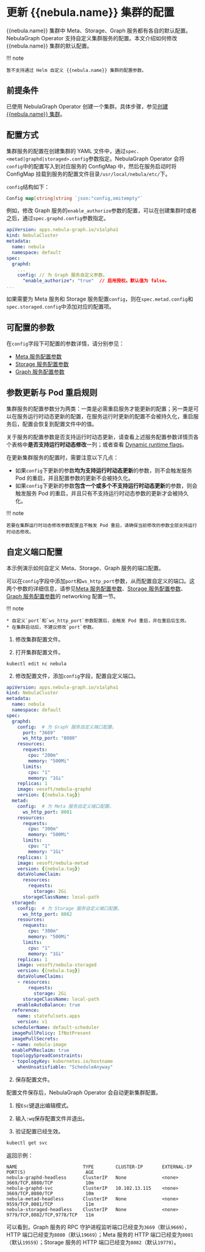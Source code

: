 # 更新 {{nebula.name}} 集群的配置

 {{nebula.name}} 集群中 Meta、Storage、Graph 服务都有各自的默认配置。NebulaGraph Operator 支持自定义集群服务的配置。本文介绍如何修改 {{nebula.name}} 集群的默认配置。

!!! note

    暂不支持通过 Helm 自定义 {{nebula.name}} 集群的配置参数。

## 前提条件

已使用 NebulaGraph Operator 创建一个集群。具体步骤，参见[创建 {{nebula.name}} 集群](4.1.installation/4.1.1.cluster-install.md)。

## 配置方式

集群服务的配置在创建集群的 YAML 文件中，通过`spec.<metad|graphd|storaged>.config`参数指定。NebulaGraph Operator 会将`config`中的配置写入到对应服务的 ConfigMap 中，然后在服务启动时将 ConfigMap 挂载到服务的配置文件目录`/usr/local/nebula/etc/`下。

`config`结构如下：

```go
Config map[string]string `json:"config,omitempty"`
```

例如，修改 Graph 服务的`enable_authorize`参数的配置，可以在创建集群时或者之后，通过`spec.graphd.config`参数指定。

```yaml
apiVersion: apps.nebula-graph.io/v1alpha1
kind: NebulaCluster
metadata:
  name: nebula
  namespace: default
spec:
  graphd:
    ...
    config: // 为 Graph 服务自定义参数。
      "enable_authorize": "true"  // 启用授权。默认值为 false。
...
```

如果需要为 Meta 服务和 Storage 服务配置`config`，则在`spec.metad.config`和`spec.storaged.config`中添加对应的配置项。

## 可配置的参数

在`config`字段下可配置的参数详情，请分别参见：

- [Meta 服务配置参数](../../5.configurations-and-logs/1.configurations/2.meta-config.md)
- [Storage 服务配置参数](../../5.configurations-and-logs/1.configurations/4.storage-config.md)
- [Graph 服务配置参数](../../5.configurations-and-logs/1.configurations/3.graph-config.md)

## 参数更新与 Pod 重启规则

集群服务的配置参数分为两类：一类是必需重启服务才能更新的配置；另一类是可以在服务运行时动态更新的配置，在服务运行时更新的配置不会被持久化，重启服务后，配置会恢复到配置文件中的值。

关于服务的配置参数是否支持运行时动态更新，请查看上述服务配置参数详情页各个表格中**是否支持运行时动态修改**一列；或者查看 [Dynamic runtime flags](https://github.com/vesoft-inc/nebula-operator/blob/{{operator.tag}}/doc/user/custom_config.md#dynamic-runtime-flags)。

在更新集群服务的配置时，需要注意以下几点：

- 如果`config`下更新的参数**均为支持运行时动态更新**的参数，则不会触发服务 Pod 的重启，并且配置参数的更新不会被持久化。
- 如果`config`下更新的参数**包含一个或多个不支持运行时动态更新**的参数，则会触发服务 Pod 的重启，并且只有不支持运行时动态参数的更新才会被持久化。

!!! note

    若要在集群运行时动态修改参数配置且不触发 Pod 重启，请确保当前修改的参数全部支持运行时动态修改。


## 自定义端口配置

本示例演示如何自定义 Meta、Storage、Graph 服务的端口配置。

可以在`config`字段中添加`port`和`ws_http_port`参数，从而配置自定义的端口。这两个参数的详细信息，请参见[Meta 服务配置参数](../../5.configurations-and-logs/1.configurations/2.meta-config.md)、[Storage 服务配置参数](../../5.configurations-and-logs/1.configurations/4.storage-config.md)、[Graph 服务配置参数](../../5.configurations-and-logs/1.configurations/3.graph-config.md)的 networking 配置一节。

!!! note

    * 自定义`port`和`ws_http_port`参数配置后，会触发 Pod 重启，并在重启后生效。 
    * 在集群启动后，不建议修改`port`参数。

1. 修改集群配置文件。

  1. 打开集群配置文件。
   
  ```
  kubectl edit nc nebula
  ```

  2. 修改配置文件，添加`config`字段，配置自定义端口。

  ```yaml
  apiVersion: apps.nebula-graph.io/v1alpha1
  kind: NebulaCluster
  metadata:
    name: nebula
    namespace: default
  spec:
    graphd:
      config:  # 为 Graph 服务自定义端口配置。
        port: "3669"
        ws_http_port: "8080"
      resources:
        requests:
          cpu: "200m"
          memory: "500Mi"
        limits:
          cpu: "1"
          memory: "1Gi"
      replicas: 1
      image: vesoft/nebula-graphd
      version: {{nebula.tag}}
    metad: 
      config:  # 为 Meta 服务自定义端口配置。
        ws_http_port: 8081
      resources:
        requests:
          cpu: "300m"
          memory: "500Mi"
        limits:
          cpu: "1"
          memory: "1Gi"
      replicas: 1
      image: vesoft/nebula-metad
      version: {{nebula.tag}}
      dataVolumeClaim:
        resources:
          requests:
            storage: 2Gi
        storageClassName: local-path
    storaged:  
      config:  # 为 Storage 服务自定义端口配置。
        ws_http_port: 8082
      resources:
        requests:
          cpu: "300m"
          memory: "500Mi"
        limits:
          cpu: "1"
          memory: "1Gi"
      replicas: 1
      image: vesoft/nebula-storaged
      version: {{nebula.tag}}
      dataVolumeClaims:
      - resources:
          requests:
            storage: 2Gi
        storageClassName: local-path
      enableAutoBalance: true
    reference:
      name: statefulsets.apps
      version: v1
    schedulerName: default-scheduler
    imagePullPolicy: IfNotPresent
    imagePullSecrets:
    - name: nebula-image
    enablePVReclaim: true
    topologySpreadConstraints:
    - topologyKey: kubernetes.io/hostname
      whenUnsatisfiable: "ScheduleAnyway"
  ```

2. 保存配置文件。
  
  配置文件保存后，NebulaGraph Operator 会自动更新集群配置。

  1. 按`Esc`键退出编辑模式。
  2. 输入`:wq`保存配置文件并退出。

3. 验证配置已经生效。

  ```bash
  kubectl get svc
  ```

  返回示例：
  
  ```
  NAME                        TYPE        CLUSTER-IP       EXTERNAL-IP   PORT(S)                      AGE
  nebula-graphd-headless      ClusterIP   None             <none>        3669/TCP,8080/TCP            10m
  nebula-graphd-svc           ClusterIP   10.102.13.115    <none>        3669/TCP,8080/TCP            10m
  nebula-metad-headless       ClusterIP   None             <none>        9559/TCP,8081/TCP            11m
  nebula-storaged-headless    ClusterIP   None             <none>        9779/TCP,8082/TCP,9778/TCP   11m
  ```

  可以看到，Graph 服务的 RPC 守护进程监听端口已经变为`3669`（默认`9669`），HTTP 端口已经变为`8080`（默认`19669`）；Meta 服务的 HTTP 端口已经变为`8081`（默认`19559`）；Storage 服务的 HTTP 端口已经变为`8082`（默认`19779`）。




